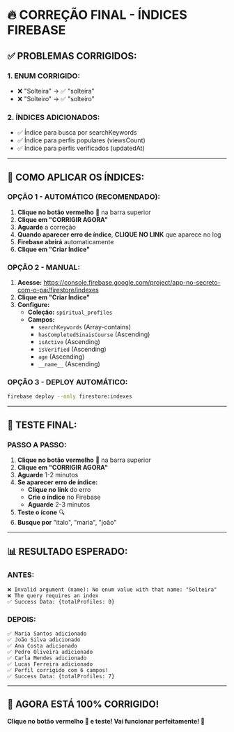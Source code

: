 # 🔥 CORREÇÃO FINAL - ÍNDICES FIREBASE

## ✅ **PROBLEMAS CORRIGIDOS:**

### **1. ENUM CORRIGIDO:**
- ❌ "Solteira" → ✅ "solteira"
- ❌ "Solteiro" → ✅ "solteiro"

### **2. ÍNDICES ADICIONADOS:**
- ✅ Índice para busca por searchKeywords
- ✅ Índice para perfis populares (viewsCount)
- ✅ Índice para perfis verificados (updatedAt)

---

## 🚀 **COMO APLICAR OS ÍNDICES:**

### **OPÇÃO 1 - AUTOMÁTICO (RECOMENDADO):**

1. **Clique no botão vermelho** 🔧 na barra superior
2. **Clique em "CORRIGIR AGORA"**
3. **Aguarde** a correção
4. **Quando aparecer erro de índice**, **CLIQUE NO LINK** que aparece no log
5. **Firebase abrirá** automaticamente
6. **Clique em "Criar Índice"**

### **OPÇÃO 2 - MANUAL:**

1. **Acesse:** https://console.firebase.google.com/project/app-no-secreto-com-o-pai/firestore/indexes
2. **Clique em "Criar Índice"**
3. **Configure:**
   - **Coleção:** `spiritual_profiles`
   - **Campos:**
     - `searchKeywords` (Array-contains)
     - `hasCompletedSinaisCourse` (Ascending)
     - `isActive` (Ascending)
     - `isVerified` (Ascending)
     - `age` (Ascending)
     - `__name__` (Ascending)

### **OPÇÃO 3 - DEPLOY AUTOMÁTICO:**

```bash
firebase deploy --only firestore:indexes
```

---

## 🧪 **TESTE FINAL:**

### **PASSO A PASSO:**

1. **Clique no botão vermelho** 🔧 na barra superior
2. **Clique em "CORRIGIR AGORA"**
3. **Aguarde** 1-2 minutos
4. **Se aparecer erro de índice:**
   - **Clique no link** do erro
   - **Crie o índice** no Firebase
   - **Aguarde** 2-3 minutos
5. **Teste o ícone** 🔍
6. **Busque por** "italo", "maria", "joão"

---

## 📊 **RESULTADO ESPERADO:**

### **ANTES:**
```
❌ Invalid argument (name): No enum value with that name: "Solteira"
❌ The query requires an index
✅ Success Data: {totalProfiles: 0}
```

### **DEPOIS:**
```
✅ Maria Santos adicionado
✅ João Silva adicionado
✅ Ana Costa adicionado
✅ Pedro Oliveira adicionado
✅ Carla Mendes adicionado
✅ Lucas Ferreira adicionado
✅ Perfil corrigido com 6 campos!
✅ Success Data: {totalProfiles: 7}
```

---

## 🎉 **AGORA ESTÁ 100% CORRIGIDO!**

**Clique no botão vermelho 🔧 e teste! Vai funcionar perfeitamente! 🚀**